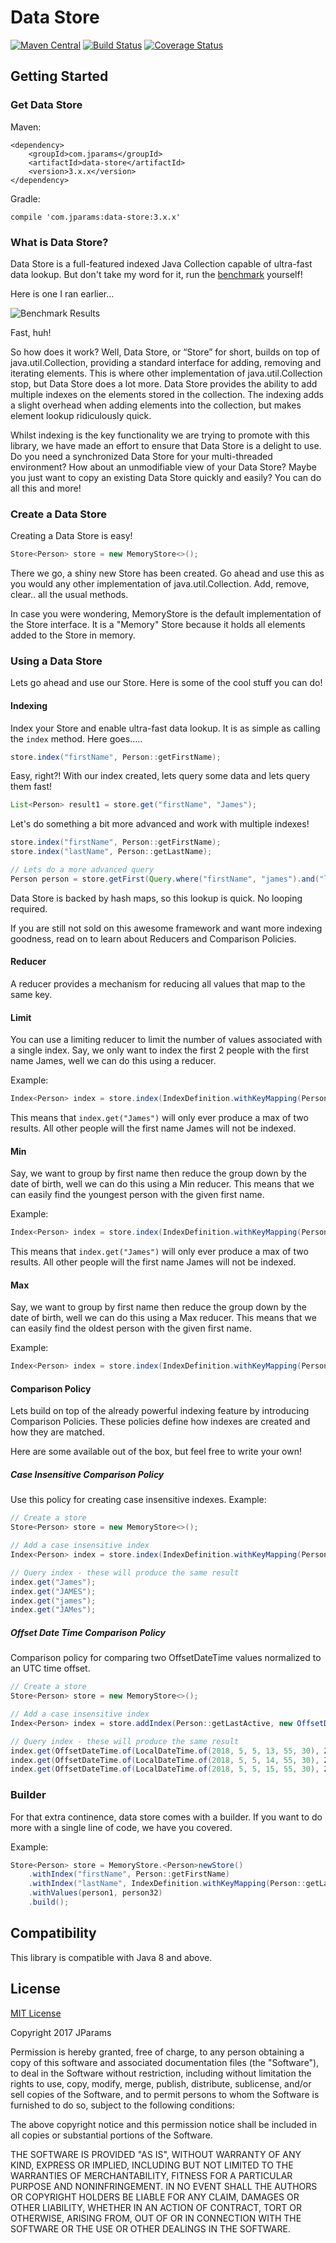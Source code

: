 # Data Store

[![Maven Central](https://maven-badges.herokuapp.com/maven-central/com.jparams/data-store/badge.svg)](https://maven-badges.herokuapp.com/maven-central/com.jparams/data-store)
 [![Build Status](https://travis-ci.org/jparams/data-store.svg?branch=master)](https://travis-ci.org/jparams/data-store) [![Coverage Status](https://coveralls.io/repos/github/jparams/data-store/badge.svg)](https://coveralls.io/github/jparams/data-store)

## Getting Started

### Get Data Store

Maven:
```
<dependency>
    <groupId>com.jparams</groupId>
    <artifactId>data-store</artifactId>
    <version>3.x.x</version>
</dependency>
```

Gradle:
```
compile 'com.jparams:data-store:3.x.x'
```

### What is Data Store?
Data Store is a full-featured indexed Java Collection capable of ultra-fast data lookup. But don't take my word for it, run the [benchmark](src/test/java/com/jparams/store/memory/MemoryStoreBenchmarkTest.java) yourself!

Here is one I ran earlier...

![Benchmark Results](benchmark-results.png)

Fast, huh!

So how does it work? Well, Data Store, or “Store” for short, builds on top of java.util.Collection, providing a standard interface for adding, removing and iterating elements. This is where other implementation of java.util.Collection stop, but Data Store does a lot more. Data Store provides the ability to add multiple indexes on the elements stored in the collection. The indexing adds a slight overhead when adding elements into the collection, but makes element lookup ridiculously quick.

Whilst indexing is the key functionality we are trying to promote with this library, we have made an effort to ensure that Data Store is a delight to use. Do you need a synchronized Data Store for your multi-threaded environment? How about an unmodifiable view of your Data Store? Maybe you just want to copy an existing Data Store quickly and easily? You can do all this and more!

### Create a Data Store
Creating a Data Store is easy!

```java
Store<Person> store = new MemoryStore<>();
```

There we go, a shiny new Store has been created. Go ahead and use this as you would any other implementation of java.util.Collection. Add, remove, clear.. all the usual methods.

In case you were wondering, MemoryStore is the default implementation of the Store interface. It is a "Memory" Store because it holds all elements added to the Store in memory.

### Using a Data Store
Lets go ahead and use our Store. Here is some of the cool stuff you can do!

#### Indexing
Index your Store and enable ultra-fast data lookup. It is as simple as calling the `index` method. Here goes.....

```java
store.index("firstName", Person::getFirstName);
```

Easy, right?! With our index created, lets query some data and lets query them fast!

```java
List<Person> result1 = store.get("firstName", "James");
```

Let's do something a bit more advanced and work with multiple indexes!

```java
store.index("firstName", Person::getFirstName);
store.index("lastName", Person::getLastName);

// Lets do a more advanced query
Person person = store.getFirst(Query.where("firstName", "james").and("lastName", "smith"));
```

Data Store is backed by hash maps, so this lookup is quick. No looping required.

If you are still not sold on this awesome framework and want more indexing goodness, read on to learn about Reducers and Comparison Policies.

#### Reducer
A reducer provides a mechanism for reducing all values that map to the same key. 

#### Limit
You can use a limiting reducer to limit the number of values associated with a single index. Say, we only want to index the first 2 people with the first name James, well we can do this using a reducer.

Example:
```java
Index<Person> index = store.index(IndexDefinition.withKeyMapping(Person::getFirstName).withReducer(new MinReducer(2, Retain.OLDEST)));
```

This means that `index.get("James")` will only ever produce a max of two results. All other people will the first name James will not be indexed.

#### Min
Say, we want to group by first name then reduce the group down by the date of birth, well we can do this using a Min reducer. This means that we can easily find the youngest person with the given first name.

Example:
```java
Index<Person> index = store.index(IndexDefinition.withKeyMapping(Person::getFirstName).withReducer(new MinReducer(Person::getDateOfBirth, false)));
```

This means that `index.get("James")` will only ever produce a max of two results. All other people will the first name James will not be indexed.

#### Max
Say, we want to group by first name then reduce the group down by the date of birth, well we can do this using a Max reducer. This means that we can easily find the oldest person with the given first name.

Example:
```java
Index<Person> index = store.index(IndexDefinition.withKeyMapping(Person::getFirstName).withReducer(new MaxReducer(Person::getDateOfBirth, false)));
```

#### Comparison Policy
Lets build on top of the already powerful indexing feature by introducing Comparison Policies. These policies define how indexes are created and how they are matched.

Here are some available out of the box, but feel free to write your own!

##### Case Insensitive Comparison Policy
Use this policy for creating case insensitive indexes. Example:

```java
// Create a store
Store<Person> store = new MemoryStore<>();

// Add a case insensitive index
Index<Person> index = store.index(IndexDefinition.withKeyMapping(Person::getLastName).withComparisonPolicy(new CaseInsensitiveComparisonPolicy()));

// Query index - these will produce the same result
index.get("James");
index.get("JAMES");
index.get("james");
index.get("JAMes");
```

##### Offset Date Time Comparison Policy
Comparison policy for comparing two OffsetDateTime values normalized to an UTC time offset.

```java
// Create a store
Store<Person> store = new MemoryStore<>();

// Add a case insensitive index
Index<Person> index = store.addIndex(Person::getLastActive, new OffsetDateTimeComparisonPolicy());

// Query index - these will produce the same result
index.get(OffsetDateTime.of(LocalDateTime.of(2018, 5, 5, 13, 55, 30), ZoneOffset.ofHours(2)));
index.get(OffsetDateTime.of(LocalDateTime.of(2018, 5, 5, 14, 55, 30), ZoneOffset.ofHours(3)));
index.get(OffsetDateTime.of(LocalDateTime.of(2018, 5, 5, 15, 55, 30), ZoneOffset.ofHours(4)));
```

### Builder
For that extra continence, data store comes with a builder. If you want to do more with a single line of code, we have you covered.

Example:

```java
Store<Person> store = MemoryStore.<Person>newStore()
    .withIndex("firstName", Person::getFirstName)
    .withIndex("lastName", IndexDefinition.withKeyMapping(Person::getLastName).withComparisonPolicy(new CaseInsensitiveComparisonPolicy()))
    .withValues(person1, person32)
    .build();
```

## Compatibility
This library is compatible with Java 8 and above.

## License
[MIT License](http://www.opensource.org/licenses/mit-license.php)

Copyright 2017 JParams

Permission is hereby granted, free of charge, to any person obtaining a copy of this software and associated documentation files (the "Software"), to deal in the Software without restriction, including without limitation the rights to use, copy, modify, merge, publish, distribute, sublicense, and/or sell copies of the Software, and to permit persons to whom the Software is furnished to do so, subject to the following conditions:

The above copyright notice and this permission notice shall be included in all copies or substantial portions of the Software.

THE SOFTWARE IS PROVIDED "AS IS", WITHOUT WARRANTY OF ANY KIND, EXPRESS OR IMPLIED, INCLUDING BUT NOT LIMITED TO THE WARRANTIES OF MERCHANTABILITY, FITNESS FOR A PARTICULAR PURPOSE AND NONINFRINGEMENT. IN NO EVENT SHALL THE AUTHORS OR COPYRIGHT HOLDERS BE LIABLE FOR ANY CLAIM, DAMAGES OR OTHER LIABILITY, WHETHER IN AN ACTION OF CONTRACT, TORT OR OTHERWISE, ARISING FROM, OUT OF OR IN CONNECTION WITH THE SOFTWARE OR THE USE OR OTHER DEALINGS IN THE SOFTWARE.
